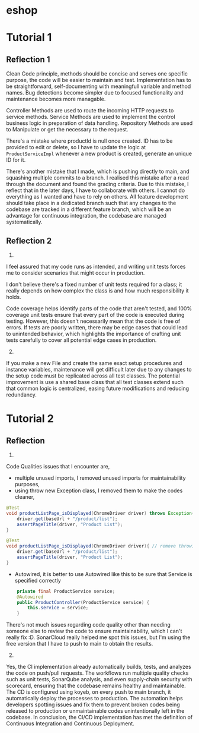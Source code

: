 # eshop

# Tutorial 1

## Reflection 1
Clean Code principle, methods should be concise and serves one specific purpose, the code will be easier to maintain and test. Implementation has to be straightforward, self-documenting with meaningfull variable and method names. Bug detections become simpler due to focused functionality and maintenance becomes more managable. 

Controller Methods are used to route the incoming HTTP requests to service methods. Service Methods are used to implement the control business logic in preparation of data handling. Repository Methods are used to Manipulate or get the necessary to the request.

There's a mistake where productId is null once created. ID has to be provided to edit or delete, so I have to update the logic at `ProductServiceImpl` whenever a new product is created, generate an unique ID for it. 

There's another mistake that I made, which is pushing directly to main, and squashing multiple commits to a branch. I realised this mistake after a read through the document and found the grading criteria. Due to this mistake, I reflect that in the later days, I have to collaborate with others. I cannot do everything as I wanted and have to rely on others. All feature development should take place in a dedicated branch such that any changes to the codebase are tracked in a different feature branch, which will be an advantage for continuous integration, the codebase are managed systematically.

## Reflection 2
1. 
I feel assured that my code runs as intended, and writing unit tests forces me to consider scenarios that might occur in production.

I don't believe there's a fixed number of unit tests required for a class; it really depends on how complex the class is and how much responsibility it holds.

Code coverage helps identify parts of the code that aren't tested, and 100% coverage unit tests ensure that every part of the code is executed during testing. However, this doesn't necessarily mean that the code is free of errors. If tests are poorly written, there may be edge cases that could lead to unintended behavior, which highlights the importance of crafting unit tests carefully to cover all potential edge cases in production.

2. 
If you make a new File and create the same exact setup procedures and instance variables, maintenance will get difficult later due to any changes to the setup code must be replicated across all test classes. The potential improvement is use a shared base class that all test classes extend such that common logic is centralized, easing future modifications and reducing redundancy.

# Tutorial 2

## Reflection

1. 

Code Qualities issues that I encounter are, 
- multiple unused imports, I removed unused imports for maintainability purposes,
- using throw new Exception class, I removed them to make the codes cleaner,
```java
@Test
void productListPage_isDisplayed(ChromeDriver driver) throws Exception{
    driver.get(baseUrl + "/product/list");
    assertPageTitle(driver, "Product List");
}
```

```java
@Test
void productListPage_isDisplayed(ChromeDriver driver){ // remove throwing exception
    driver.get(baseUrl + "/product/list");
    assertPageTitle(driver, "Product List");
}
```
- Autowired, it is better to use Autowired like this to be sure that Service is specified correctly
```java 
    private final ProductService service;
    @Autowired
    public ProductController(ProductService service) {
        this.service = service;
    }
```

There's not much issues regarding code quality other than needing someone else to review the code to ensure maintainability, which I can't really fix :D. SonarCloud really helped me spot this issues, but I'm using the free version that I have to push to main to obtain the results.


2.

Yes, the CI implementation already automatically builds, tests, and analyzes the code on push/pull requests. The workflows run multiple quality checks such as unit tests, SonarQube analysis, and even supply-chain security with scorecard, ensuring that the codebase remains healthy and maintainable. The CD is configured using koyeb, on every push to main branch, it automatically deploy the processes to production. The automation helps developers spotting issues and fix them to prevent broken codes being released to production or unmaintainable codes unintentionally left in the codebase.  In conclusion, the CI/CD implementation has met the definition of Continuous Integration and Continuous Deployment. 